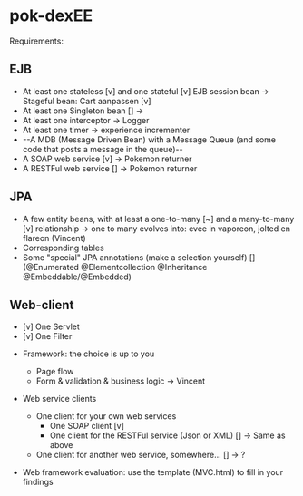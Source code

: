 # pok-dexEE

Requirements:

EJB
---

* At least one stateless [v] and one stateful [v] EJB session bean
	-> Stageful bean: Cart aanpassen [v]
* At least one Singleton bean []
	-> 
* At least one interceptor
	-> Logger
* At least one timer
	-> experience incrementer
* --A MDB (Message Driven Bean) with a Message Queue (and some code that posts a message in the queue)--
* A SOAP web service [v]
	-> Pokemon returner
* A RESTFul web service []
	-> Pokemon returner

JPA
---

* A few entity beans, with at least a one-to-many [~] and a many-to-many [v] relationship
	-> one to many evolves into: evee in vaporeon, jolted en flareon (Vincent)
* Corresponding tables
* Some "special" JPA annotations (make a selection yourself) []
    (@Enumerated
    @Elementcollection
    @Inheritance
    @Embeddable/@Embedded)

Web-client
----------

- [v] One Servlet 
- [v] One Filter 
* Framework: the choice is up to you
    * Page flow
    * Form & validation & business logic
	-> Vincent

* Web service clients
    * One client for your own web services
        * One SOAP client [v]
        * One client for the RESTFul service (Json or XML) []
	-> Same as above
    * One client for another web service, somewhere... []
	-> ?

* Web framework evaluation: use the template (MVC.html) to fill in your findings
